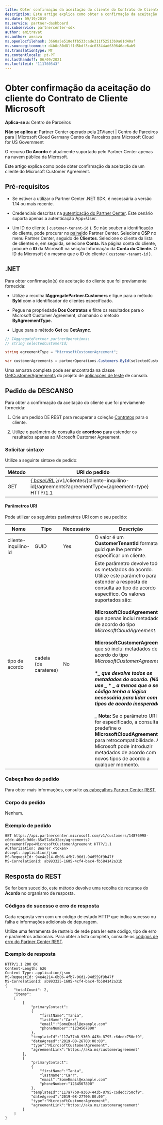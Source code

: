 ```yaml
---
title: Obter confirmação da aceitação do cliente do Contrato de Cliente Microsoft
description: Este artigo explica como obter a confirmação da aceitação pelo cliente do Acordo de Cliente da Microsoft.
ms.date: 09/19/2019
ms.service: partner-dashboard
ms.subservice: partnercenter-sdk
author: amitravat
ms.author: amrava
ms.openlocfilehash: 3668a5e510effb533cade311f52513b9a81d40af
ms.sourcegitcommit: d4b0c80d81f1d5bdf3c4c03344ad639646ae6ab9
ms.translationtype: MT
ms.contentlocale: pt-PT
ms.lasthandoff: 06/09/2021
ms.locfileid: "111760543"
---
```

# <a name="get-confirmation-of-customer-acceptance-of-microsoft-customer-agreement"></a>Obter confirmação da aceitação do cliente do Contrato de Cliente Microsoft

**Aplica-se a**: Centro de Parceiros

**Não se aplica a:** Partner Center operado pela 21Vianet | Centro de Parceiros para | Microsoft Cloud Germany Centro de Parceiros para Microsoft Cloud for US Government

O recurso **Do Acordo** é atualmente suportado pelo Partner Center apenas na nuvem pública da Microsoft.

Este artigo explica como pode obter confirmação da aceitação de um cliente do Microsoft Customer Agreement.

## <a name="prerequisites"></a>Pré-requisitos

- Se estiver a utilizar o Partner Center .NET SDK, é necessária a versão 1.14 ou mais recente.

- Credenciais descritas na [autenticação do Partner Center](./partner-center-authentication.md). Este cenário suporta apenas a autenticação App+User.

- Um ID do cliente ( `customer-tenant-id` ). Se não souber a identificação do cliente, pode procurar no [painel](https://partner.microsoft.com/dashboard)do Partner Center. Selecione **CSP** no menu Partner Center, seguido de **Clientes**. Selecione o cliente da lista de clientes e, em seguida, selecione **Conta.** Na página conta do cliente, procure o **ID** da Microsoft na secção Informação da **Conta do Cliente.** O ID da Microsoft é o mesmo que o ID do cliente ( `customer-tenant-id` ).

## <a name="net"></a>.NET

Para obter confirmação(s) de aceitação do cliente que foi previamente fornecida:

- Utilize a recolha **IAggregatePartner.Customers** e ligue para o método **ById** com o identificador de clientes especificado.

- Pegue na propriedade **Dos Contratos** e filtre os resultados para o Microsoft Customer Agreement, chamando o método **ByAgreementType.**

- Ligue para o método **Get** ou **GetAsync.**

```csharp
// IAggregatePartner partnerOperations;
// string selectedCustomerId;

string agreementType = "MicrosoftCustomerAgreement";

var customerAgreements = partnerOperations.Customers.ById(selectedCustomerId).Agreements.ByAgreementType(agreementType).Get();
```

Uma amostra completa pode ser encontrada na classe [GetCustomerAgreements](https://github.com/PartnerCenterSamples/Partner-Center-SDK-Samples/blob/master/Source/Partner%20Center%20SDK%20Samples/Agreements/GetCustomerAgreements.cs) do projeto de [aplicações de teste](https://github.com/PartnerCenterSamples/Partner-Center-SDK-Samples) de consola.

## <a name="rest-request"></a>Pedido de DESCANSO

Para obter a confirmação da aceitação do cliente que foi previamente fornecida:

1. Crie um pedido DE REST para recuperar a coleção [Contratos](./agreement-resources.md) para o cliente.

2. Utilize o parâmetro de consulta de **acordoso** para estender os resultados apenas ao Microsoft Customer Agreement.

### <a name="request-syntax"></a>Solicitar sintaxe

Utilize a seguinte sintaxe de pedido:

| Método | URI do pedido                                                                                      |
|--------|--------------------------------------------------------------------------------------------------|
| GET    | [*\{ baseURL \}*](partner-center-rest-urls.md)/v1/clientes/{cliente-inquilino-id}/agreements?agreementType={agreement-type} HTTP/1.1 |

#### <a name="uri-parameters"></a>Parâmetros URI

Pode utilizar os seguintes parâmetros URI com o seu pedido:

| Nome             | Tipo | Necessário | Descrição                                                                               |
|------------------|------|----------|-------------------------------------------------------------------------------------------|
| cliente-inquilino-id | GUID | Yes | O valor é um **CustomerTenantId** formatado guid que lhe permite especificar um cliente. |
| tipo de acordo | cadeia (de carateres) | No | Este parâmetro devolve todos os metadados do acordo. Utilize este parâmetro para estender a resposta de consulta ao tipo de acordo específico. Os valores suportados são: <br/><br/> **MicrosoftCloudAgreement** que apenas inclui metadados de acordo do tipo *MicrosoftCloudAgreement*.<br/><br/> **MicrosoftCustomerAgreement** que só inclui metadados de acordo do tipo *MicrosoftCustomerAgreement*.<br/><br/> **\**_ que devolve todos os metadados do acordo. (Não use _* \* *_ a menos que o seu código tenha a lógica necessária para lidar com tipos de acordo inesperados.) <br/> <br/> _* Nota:** Se o parâmetro URI não for especificado, a consulta predefine o **MicrosoftCloudAgreement** para retrocompatibilidade. A Microsoft pode introduzir metadados de acordo com novos tipos de acordo a qualquer momento.  |

### <a name="request-headers"></a>Cabeçalhos do pedido

Para obter mais informações, consulte [os cabeçalhos Partner Center REST](headers.md).

### <a name="request-body"></a>Corpo do pedido

Nenhum.

### <a name="request-example"></a>Exemplo de pedido

```http
GET https://api.partnercenter.microsoft.com/v1/customers/14876998-c0dc-46e6-9d0c-65a57a6c32ec/agreements?agreementType=MicrosoftCustomerAgreement HTTP/1.1
Authorization: Bearer <token>
Accept: application/json
MS-RequestId: 94e4e214-6b06-4fb7-96d1-94d559f9b47f
MS-CorrelationId: ab993325-1605-4cf4-bac4-fb584142a31b
```

## <a name="rest-response"></a>Resposta do REST

Se for bem sucedido, este método devolve uma recolha de recursos do **Acordo** no organismo de resposta.

### <a name="response-success-and-error-codes"></a>Códigos de sucesso e erro de resposta

Cada resposta vem com um código de estado HTTP que indica sucesso ou falha e informações adicionais de depuragem.

Utilize uma ferramenta de rastreio de rede para ler este código, tipo de erro e parâmetros adicionais. Para obter a lista completa, consulte os [códigos de erro do Partner Center REST](error-codes.md).

### <a name="response-example"></a>Exemplo de resposta

```http
HTTP/1.1 200 OK
Content-Length: 620
Content-Type: application/json
MS-RequestId: 94e4e214-6b06-4fb7-96d1-94d559f9b47f
MS-CorrelationId: ab993325-1605-4cf4-bac4-fb584142a31b
{
    "totalCount": 2,
    "items":
    [
        {
            "primaryContact":
            {
                "firstName":"Tania",
                "lastName":"Carr",
                "email":"SomeEmail@example.com"
                "phoneNumber":"1234567890"
            },
            "templateId":"117a77b0-9360-443b-8795-c6dedc750cf9",
            "dateAgreed":"2019-08-26T00:00:00",
            "type":"MicrosoftCustomerAgreement",
            "agreementLink":"https://aka.ms/customeragreement"
        },
        {
            "primaryContact":
            {
                "firstName":"Tania",
                "lastName":"Carr",
                "email":"SomeEmail@example.com"
                "phoneNumber:"1234567890"
            },
            "templateId":"117a77b0-9360-443b-8795-c6dedc750cf9",
            "dateAgreed":"2019-08-27T00:00:00",
            "type":"MicrosoftCustomerAgreement",
            "agreementLink":"https://aka.ms/customeragreement"
        }
    ]
}
```
